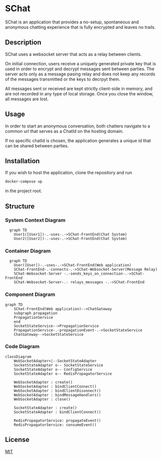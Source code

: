 # SChat
SChat is an application that provides a no-setup, spontaneous and anonymous chatting experience that is fully encrypted and leaves no trails.

## Description

SChat uses a websocket server that acts as a relay between clients. 

On initial connection, users receive a uniquely generated private key that is used in order to encrypt and decrypt messages sent between parties. The server acts only as a message pasing relay and does not keep any records of the messages transmitted or the keys to decrpyt them.

All messages sent or received are kept strictly client-side in memory, and are not recorded in any type of local storage. Once you close the window, all messages are lost.

## Usage

In order to start an anonymous conversation, both chatters navigate to a common url that serves as a ChatId on the hosting domain.

If no specific chatId is chosen, the application generates a unique id that can be shared between parties.

## Installation

If you wish to host the application, clone the repository and run 
```bash
docker-compose up
```
in the project root.

## Structure

### System Context Diagram
```mermaid
  graph TD
    User1([User1])-.-uses-.->SChat-FrontEnd(Chat System)
    User2([User2])-.-uses-.->SChat-FrontEnd(Chat System)
```




### Container Diagram
```mermaid
  graph TD
    User([User])-.-uses-.->SChat-FrontEnd(Web application)
    SChat-FrontEnd-.-connects-.->SChat-Websocket-Server(Message Relay)
    SChat-Websocket-Server -.-sends_keys_on_connection-.->SChat-FrontEnd
    SChat-Websocket-Server-.- relays_messages -.->SChat-FrontEnd
```

### Component Diagram
```mermaid
graph TD
    SChat-FrontEnd(Web application)-->ChatGateway
    subgraph propagation
    PropagationService
    end
    SocketStateService-->PropagationService
    PropagationService-.-propagationEvent-.->SocketStateService
    ChatGateway-->SocketStateService
```

### Code Diagram
```mermaid
classDiagram
    WebSocketAdapter<|--SocketStateAdapter
    SocketStateAdapter o-- SocketStateService
    SocketStateAdapter o-- ConfigService
    SocketStateAdapter o-- RedisPropagatorService

    WebSocketAdapter : create()
    WebSocketAdapter : bindClientConnect()
    WebSocketAdapter : bindClientDisonnect()
    WebSocketAdapter : bindMessageHandlers()
    WebSocketAdapter : close()

    SocketStateAdapter : create()
    SocketStateAdapter : bindClientConnect()

    RedisPropagatorService: propagateEvent()
    RedisPropagatorService: consumeEvent()
```

## License
[MIT](https://choosealicense.com/licenses/mit/)